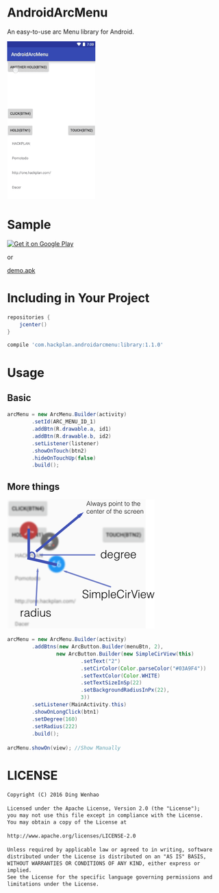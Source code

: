 # AndroidArcMenu

An easy-to-use arc Menu library for Android.

![Demo][demo_gif]

# Sample

[![Get it on Google Play][googleplay_store_badge]][demo_app]

or

[demo.apk](demo_apk)

# Including in Your Project

```groovy
repositories {
    jcenter()
}
```

```groovy
compile 'com.hackplan.androidarcmenu:library:1.1.0'
```

# Usage
## Basic
```java
arcMenu = new ArcMenu.Builder(activity)
        .setId(ARC_MENU_ID_1)
        .addBtn(R.drawable.a, id1)
        .addBtn(R.drawable.b, id2)
        .setListener(listener)
        .showOnTouch(btn2)
        .hideOnTouchUp(false)
        .build();
```

## More things

![Desc][png_1]

```java
arcMenu = new ArcMenu.Builder(activity)
        .addBtns(new ArcButton.Builder(menuBtn, 2),
                new ArcButton.Builder(new SimpleCirView(this)
                        .setText("2")
                        .setCirColor(Color.parseColor("#03A9F4"))
                        .setTextColor(Color.WHITE)
                        .setTextSizeInSp(22)
                        .setBackgroundRadiusInPx(22),
                        3))
        .setListener(MainActivity.this)
        .showOnLongClick(btn1)
        .setDegree(160)
        .setRadius(222)
        .build();
        
arcMenu.showOn(view); //Show Manually
```

# LICENSE

```
Copyright (C) 2016 Ding Wenhao

Licensed under the Apache License, Version 2.0 (the "License");
you may not use this file except in compliance with the License.
You may obtain a copy of the License at

http://www.apache.org/licenses/LICENSE-2.0

Unless required by applicable law or agreed to in writing, software
distributed under the License is distributed on an "AS IS" BASIS,
WITHOUT WARRANTIES OR CONDITIONS OF ANY KIND, either express or implied.
See the License for the specific language governing permissions and
limitations under the License.
```

[demo_gif]: https://github.com/HackPlan/AndroidArcMenu/raw/master/art/demo.gif
[png_1]: https://github.com/HackPlan/AndroidArcMenu/raw/master/art/1.png
[demo_app]: https://play.google.com/store/apps/details?id=com.hackplan.androidarcmenu.demo
[googleplay_store_badge]: http://www.android.com/images/brand/get_it_on_play_logo_large.png
[demo_apk]:https://github.com/HackPlan/AndroidArcMenu/raw/master/library/demo.apk
